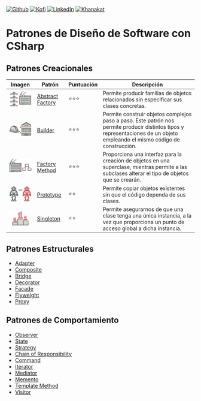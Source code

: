[![Github][github-shield]][github-url]
[![Kofi][kofi-shield]][kofi-url]
[![LinkedIn][linkedin-shield]][linkedin-url]
[![Khanakat][khanakat-shield]][khanakat-url]

# Patrones de Diseño de Software con CSharp

## Patrones Creacionales

Imagen | Patrón | Puntuación | Descripción
--- | --- | --- | ---
![img-abstract-factory](.assets/img/abstract-factory-mini.png) | [Abstract Factory](./abstract_factory) | ⭐⭐⭐ | Permite producir familias de objetos relacionados sin especificar sus clases concretas.
![img-abstract-factory](.assets/img/builder-mini.png) | [Builder](./builder) | ⭐⭐⭐ | Permite construir objetos complejos paso a paso. Este patrón nos permite producir distintos tipos y representaciones de un objeto empleando el mismo código de construcción.
![img-factory-method](.assets/img/factory-method-mini.png) | [Factory Method](./factory_method) | ⭐⭐⭐ | Proporciona una interfaz para la creación de objetos en una superclase, mientras permite a las subclases alterar el tipo de objetos que se crearán.
![img-prototype](.assets/img/prototype-mini.png) | [Prototype](./prototype) | ⭐⭐  | Permite copiar objetos existentes sin que el código dependa de sus clases.
![img-singleton](.assets/img/singleton-mini.png) | [Singleton](./singleton) | ⭐⭐  | Permite asegurarnos de que una clase tenga una única instancia, a la vez que proporciona un punto de acceso global a dicha instancia.

## Patrones Estructurales

- [Adapter](./adapter)
- [Composite](./composite)
- [Bridge](./bridge)
- [Decorator](./decorator)
- [Facade](./facade)
- [Flyweight](./flyweight)
- [Proxy](./proxy)

## Patrones de Comportamiento

- [Observer](./observer)
- [State](./state)
- [Strategy](./strategy)
- [Chain of Responsibility](./chain_of_responsibility)
- [Command](./command)
- [Iterator](./iterator)
- [Mediator](./mediator)
- [Memento](./memento)
- [Template Method](./template_method)
- [Visitor](./visitor)

<!--- reference style links --->
[github-shield]: https://img.shields.io/badge/-@fernandocalmet-%23181717?style=flat-square&logo=github
[github-url]: https://github.com/fernandocalmet
[kofi-shield]: https://img.shields.io/badge/-@fernandocalmet-%231DA1F2?style=flat-square&logo=kofi&logoColor=ff5f5f
[kofi-url]: https://ko-fi.com/fernandocalmet
[linkedin-shield]: https://img.shields.io/badge/-fernandocalmet-blue?style=flat-square&logo=Linkedin&logoColor=white&link=https://www.linkedin.com/in/fernandocalmet
[linkedin-url]: https://www.linkedin.com/in/fernandocalmet
[khanakat-shield]: https://img.shields.io/badge/khanakat.com-brightgreen?style=flat-square
[khanakat-url]: https://khanakat.com